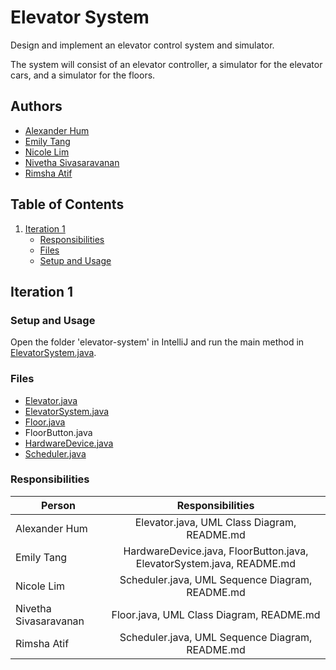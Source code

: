 # Elevator System

Design and implement an elevator control system and simulator.

The system will consist of an elevator controller, a simulator for the elevator cars, and a simulator for the floors.

<!-- Authors -->
## Authors
* [Alexander Hum](https://github.com/alexhum)
* [Emily Tang](https://github.com/emilyxtang)
* [Nicole Lim](https://github.com/nnicolell)
* [Nivetha Sivasaravanan](https://github.com/nive024)
* [Rimsha Atif](https://github.com/rimshaatif)

## Table of Contents

1. [Iteration 1](#Iteration-1)
   * [Responsibilities](#Responsibilities)
   * [Files](#Files)
   * [Setup and Usage](#Setup-and-Usage)

<!-- Iteration 1 -->
## Iteration 1

<!-- Set-up Instructions -->
### Setup and Usage

Open the folder 'elevator-system' in IntelliJ and run the main method in [ElevatorSystem.java](https://github.com/nnicolell/elevator-system/blob/master/src/ElevatorSystem.java).

<!-- Files -->
### Files
* [Elevator.java](https://github.com/nnicolell/elevator-system/blob/master/src/Elevator.java)
* [ElevatorSystem.java](https://github.com/nnicolell/elevator-system/blob/master/src/ElevatorSystem.java)
* [Floor.java](https://github.com/nnicolell/elevator-system/blob/master/src/Floor.java)
* FloorButton.java
* [HardwareDevice.java](https://github.com/nnicolell/elevator-system/blob/master/src/HardwareDevice.java)
* [Scheduler.java](https://github.com/nnicolell/elevator-system/blob/master/src/Scheduler.java)

<!-- Responsibilities -->
### Responsibilities
| Person                   | Responsibilities                                                      |         
| ------------------------ |:---------------------------------------------------------------------:|
| Alexander Hum            | Elevator.java, UML Class Diagram, README.md                           |
| Emily Tang               | HardwareDevice.java, FloorButton.java, ElevatorSystem.java, README.md | 
| Nicole Lim               | Scheduler.java, UML Sequence Diagram, README.md                       |
| Nivetha Sivasaravanan    | Floor.java, UML Class Diagram, README.md                              |
| Rimsha Atif              | Scheduler.java, UML Sequence Diagram, README.md                       |
